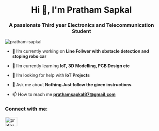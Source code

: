 
<h1 align="center">Hi 👋, I'm Pratham Sapkal</h1>
<h3 align="center">A passionate Third year Electronics and Telecommunication Student</h3>


<p align="left"> <img src="https://komarev.com/ghpvc/?username=pratham-sapkal&label=Profile%20views&color=0e75b6&style=flat" alt="pratham-sapkal" /> </p>

- 🔭 I’m currently working on **Line Follwer with obstacle detection and stoping robo car**

- 🌱 I’m currently learning **IoT, 3D Modelling, PCB Design etc**

- 🤝 I’m looking for help with **IoT Projects**

- 💬 Ask me about **Nothing Just follow the given instructions**

- 📫 How to reach me **prathamsapkal87@gmail.com**

<h3 align="left">Connect with me:</h3>
<p align="left">
<a href="https://www.linkedin.com/in/pratham-sapkal-185784188/" target="blank"><img align="center" src="https://raw.githubusercontent.com/rahuldkjain/github-profile-readme-generator/master/src/images/icons/Social/linked-in-alt.svg" alt="pratham sapkal" height="30" width="40" /></a>
</p>




